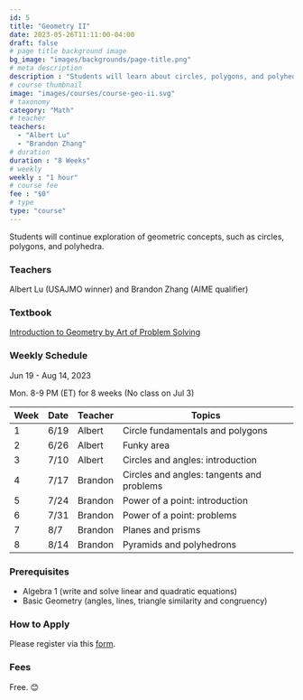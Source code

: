 ```yaml
---
id: 5
title: "Geometry II"
date: 2023-05-26T11:11:00-04:00
draft: false
# page title background image
bg_image: "images/backgrounds/page-title.png"
# meta description
description : "Students will learn about circles, polygons, and polyhedra."
# course thumbnail
image: "images/courses/course-geo-ii.svg"
# taxonomy
category: "Math"
# teacher
teachers:
  - "Albert Lu"
  - "Brandon Zhang"
# duration
duration : "8 Weeks"
# weekly
weekly : "1 hour"
# course fee
fee : "$0"
# type
type: "course"
---
```


Students will continue exploration of geometric concepts, such as circles, polygons, and polyhedra.

### Teachers

Albert Lu (USAJMO winner) and Brandon Zhang (AIME qualifier)

### Textbook

[Introduction to Geometry by Art of Problem Solving](https://artofproblemsolving.com/store/item/intro-geometry)

### Weekly Schedule

Jun 19 - Aug 14, 2023

Mon. 8-9 PM (ET) for 8 weeks (No class on Jul 3)

Week|   Date|  Teacher |  Topics
----|-------|----------|------------
1   |6/19   |Albert    |Circle fundamentals and polygons
2   |6/26   |Albert    |Funky area
3   |7/10   |Albert    |Circles and angles: introduction
4   |7/17   |Brandon   |Circles and angles: tangents and problems
5   |7/24   |Brandon   |Power of a point: introduction
6   |7/31   |Brandon   |Power of a point: problems
7   |8/7    |Brandon   |Planes and prisms
8   |8/14   |Brandon   |Pyramids and polyhedrons

### Prerequisites

* Algebra 1 (write and solve linear and quadratic equations)
* Basic Geometry (angles, lines, triangle similarity and congruency)

### How to Apply

Please register via this [form](https://google.com).

### Fees

Free. 😊

